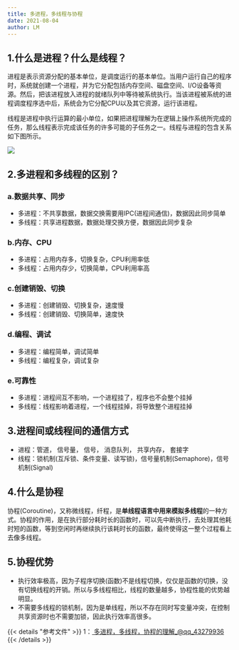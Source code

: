 ```yaml
---
title: 多进程，多线程与协程
date: 2021-08-04
author: LM
---
```


## 1.什么是进程？什么是线程？

进程是表示资源分配的基本单位，是调度运行的基本单位。当用户运行自己的程序时，系统就创建一个进程，并为它分配包括内存空间、磁盘空间、I/O设备等资源。然后，把该进程放入进程的就绪队列中等待被系统执行。当该进程被系统的进程调度程序选中后，系统会为它分配CPU以及其它资源，运行该进程。

线程是进程中执行运算的最小单位，如果把进程理解为在逻辑上操作系统所完成的任务，那么线程表示完成该任务的许多可能的子任务之一。线程与进程的包含关系如下图所示。


![](/images/drawingbed/img/202204291739605.png)

## 2.多进程和多线程的区别？

### a.数据共享、同步

- 多进程：不共享数据，数据交换需要用IPC(进程间通信)，数据因此同步简单
- 多线程：共享进程数据，数据处理交换方便，数据因此同步复杂

### b.内存、CPU

- 多进程：占用内存多，切换复杂，CPU利用率低
- 多线程：占用内存少，切换简单，CPU利用率高

### c.创建销毁、切换

- 多进程：创建销毁、切换复杂，速度慢
- 多线程：创建销毁、切换简单，速度快

### d.编程、调试

- 多进程：编程简单，调试简单
- 多线程：编程复杂，调试复杂

### e.可靠性

- 多进程：进程间互不影响，一个进程挂了，程序也不会整个挂掉
- 多线程：线程影响着进程，一个线程挂掉，将导致整个进程挂掉

## 3.进程间或线程间的通信方式

- 进程：管道， 信号量， 信号， 消息队列， 共享内存， 套接字
- 线程：锁机制(互斥锁、条件变量、读写锁)，信号量机制(Semaphore)，信号机制(Signal)

## 4.什么是协程

协程(Coroutine)，又称微线程，纤程，是**单线程语言中用来模拟多线程**的一种方式。协程的作用，是在执行部分耗时长的函数时，可以先中断执行，去处理其他耗时短的函数，等到空闲时再继续执行该耗时长的函数，最终使得这一整个过程看上去像多线程。

## 5.协程优势

- 执行效率极高，因为子程序切换(函数)不是线程切换，仅仅是函数的切换，没有切换线程的开销。所以与多线程相比，线程的数量越多，协程性能的优势越明显。
- 不需要多线程的锁机制，因为是单线程，所以不存在同时写变量冲突，在控制共享资源时也不需要加锁，因此执行效率高很多。

{{< details "参考文件" >}} 
1：[ 多进程，多线程，协程的理解_@qq_43279936 ](https://blog.csdn.net/qq_43279936/article/details/88047004)
{{< /details >}}